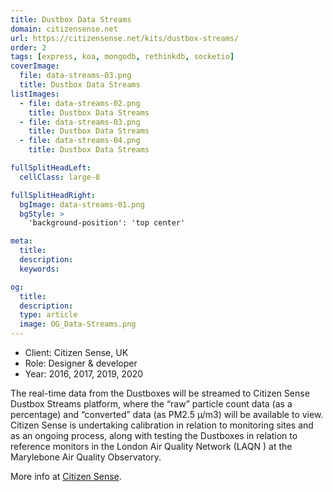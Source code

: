 ```yaml
---
title: Dustbox Data Streams
domain: citizensense.net
url: https://citizensense.net/kits/dustbox-streams/
order: 2
tags: [express, koa, mongodb, rethinkdb, socketio]
coverImage:
  file: data-streams-03.png
  title: Dustbox Data Streams
listImages:
  - file: data-streams-02.png
    title: Dustbox Data Streams
  - file: data-streams-03.png
    title: Dustbox Data Streams
  - file: data-streams-04.png
    title: Dustbox Data Streams

fullSplitHeadLeft:
  cellClass: large-8

fullSplitHeadRight:
  bgImage: data-streams-01.png
  bgStyle: >
    'background-position': 'top center'

meta:
  title:
  description:
  keywords:

og:
  title:
  description:
  type: article
  image: OG_Data-Streams.png
---
```


* Client: Citizen Sense, UK
* Role: Designer & developer
* Year: 2016, 2017, 2019, 2020

The real-time data from the Dustboxes will be streamed to Citizen Sense Dustbox Streams platform, where the “raw” particle count data (as a percentage) and “converted” data (as PM2.5 µ/m3) will be available to view. Citizen Sense is undertaking calibration in relation to monitoring sites and as an ongoing process, along with testing the Dustboxes in relation to reference monitors in the London Air Quality Network (LAQN ) at the Marylebone Air Quality Observatory.

More info at [Citizen Sense](http://citizensense.net/dustbox-and-airsift-data-toolkit/).
